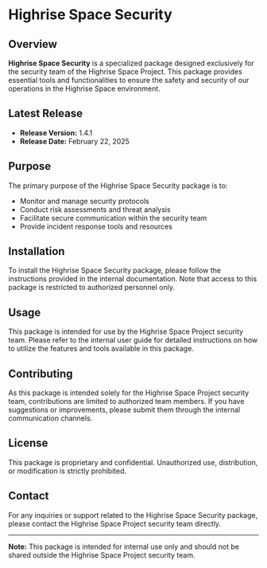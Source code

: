 # Highrise Space Security

## Overview

**Highrise Space Security** is a specialized package designed exclusively for the security team of the Highrise Space Project. This package provides essential tools and functionalities to ensure the safety and security of our operations in the Highrise Space environment.

## Latest Release

- **Release Version:** 1.4.1
- **Release Date:** February 22, 2025


## Purpose

The primary purpose of the Highrise Space Security package is to:

- Monitor and manage security protocols
- Conduct risk assessments and threat analysis
- Facilitate secure communication within the security team
- Provide incident response tools and resources

## Installation

To install the Highrise Space Security package, please follow the instructions provided in the internal documentation. Note that access to this package is restricted to authorized personnel only.

## Usage

This package is intended for use by the Highrise Space Project security team. Please refer to the internal user guide for detailed instructions on how to utilize the features and tools available in this package.

## Contributing

As this package is intended solely for the Highrise Space Project security team, contributions are limited to authorized team members. If you have suggestions or improvements, please submit them through the internal communication channels.

## License

This package is proprietary and confidential. Unauthorized use, distribution, or modification is strictly prohibited.

## Contact

For any inquiries or support related to the Highrise Space Security package, please contact the Highrise Space Project security team directly.

---

**Note:** This package is intended for internal use only and should not be shared outside the Highrise Space Project security team.
